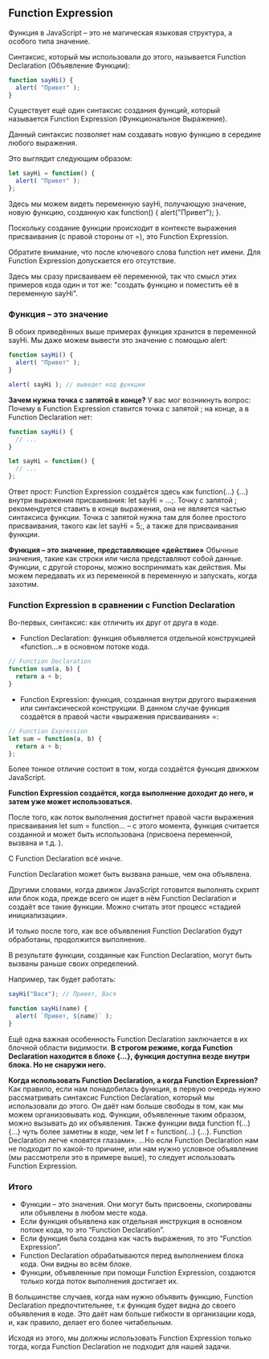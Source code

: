## Function Expression
Функция в JavaScript – это не магическая языковая структура, а особого типа значение.

Синтаксис, который мы использовали до этого, называется Function Declaration (Объявление Функции):
```JavaScript
function sayHi() {
  alert( "Привет" );
}
```

Существует ещё один синтаксис создания функций, который называется Function Expression (Функциональное Выражение).

Данный синтаксис позволяет нам создавать новую функцию в середине любого выражения.

Это выглядит следующим образом:
```JavaScript
let sayHi = function() {
  alert( "Привет" );
};
```
Здесь мы можем видеть переменную sayHi, получающую значение, новую функцию, созданную как function() { alert("Привет"); }.

Поскольку создание функции происходит в контексте выражения присваивания (с правой стороны от =), это Function Expression.

Обратите внимание, что после ключевого слова function нет имени. Для Function Expression допускается его отсутствие.

Здесь мы сразу присваиваем её переменной, так что смысл этих примеров кода один и тот же: "создать функцию и поместить её в переменную sayHi".

### Функция – это значение
В обоих приведённых выше примерах функция хранится в переменной sayHi.
Мы даже можем вывести это значение с помощью alert:
```JavaScript
function sayHi() {
  alert( "Привет" );
}

alert( sayHi ); // выведет код функции
```

**Зачем нужна точка с запятой в конце?**
У вас мог возникнуть вопрос: Почему в Function Expression ставится точка с запятой ; на конце, а в Function Declaration нет:
```JavaScript
function sayHi() {
  // ...
}

let sayHi = function() {
  // ...
};
```
Ответ прост: Function Expression создаётся здесь как function(...) {...} внутри выражения присваивания: let sayHi = …;. Точку с запятой ; рекомендуется ставить в конце выражения, она не является частью синтаксиса функции.
Точка с запятой нужна там для более простого присваивания, такого как let sayHi = 5;, а также для присваивания функции.

**Функция – это значение, представляющее «действие»**
Обычные значения, такие как строки или числа представляют собой данные.
Функции, с другой стороны, можно воспринимать как действия.
Мы можем передавать их из переменной в переменную и запускать, когда захотим.

### Function Expression в сравнении с Function Declaration
Во-первых, синтаксис: как отличить их друг от друга в коде.
* Function Declaration: функция объявляется отдельной конструкцией «function…» в основном потоке кода.
```JavaScript
// Function Declaration
function sum(a, b) {
  return a + b;
}
```
* Function Expression: функция, созданная внутри другого выражения или синтаксической конструкции. В данном случае функция создаётся в правой части «выражения присваивания» =:
```JavaScript
// Function Expression
let sum = function(a, b) {
  return a + b;
};
```
Более тонкое отличие состоит в том, когда создаётся функция движком JavaScript.

**Function Expression создаётся, когда выполнение доходит до него, и затем уже может использоваться.**

После того, как поток выполнения достигнет правой части выражения присваивания let sum = function… – с этого момента, функция считается созданной и может быть использована (присвоена переменной, вызвана и т.д. ).

С Function Declaration всё иначе.

Function Declaration может быть вызвана раньше, чем она объявлена.

Другими словами, когда движок JavaScript готовится выполнять скрипт или блок кода, прежде всего он ищет в нём Function Declaration и создаёт все такие функции. Можно считать этот процесс «стадией инициализации».

И только после того, как все объявления Function Declaration будут обработаны, продолжится выполнение.

В результате функции, созданные как Function Declaration, могут быть вызваны раньше своих определений.

Например, так будет работать:
```JavaScript
sayHi("Вася"); // Привет, Вася

function sayHi(name) {
  alert( `Привет, ${name}` );
}
```

Ещё одна важная особенность Function Declaration заключается в их блочной области видимости.
**В строгом режиме, когда Function Declaration находится в блоке {...}, функция доступна везде внутри блока. Но не снаружи него.**

**Когда использовать Function Declaration, а когда Function Expression?**
Как правило, если нам понадобилась функция, в первую очередь нужно рассматривать синтаксис Function Declaration, который мы использовали до этого. Он даёт нам больше свободы в том, как мы можем организовывать код. Функции, объявленные таким образом, можно вызывать до их объявления.
Также функции вида function f(…) {…} чуть более заметны в коде, чем let f = function(…) {…}. Function Declaration легче «ловятся глазами».
…Но если Function Declaration нам не подходит по какой-то причине, или нам нужно условное объявление (мы рассмотрели это в примере выше), то следует использовать Function Expression.

### Итого
* Функции – это значения. Они могут быть присвоены, скопированы или объявлены в любом месте кода.
* Если функция объявлена как отдельная инструкция в основном потоке кода, то это “Function Declaration”.
* Если функция была создана как часть выражения, то это “Function Expression”.
* Function Declaration обрабатываются перед выполнением блока кода. Они видны во всём блоке.
* Функции, объявленные при помощи Function Expression, создаются только когда поток выполнения достигает их.

В большинстве случаев, когда нам нужно объявить функцию, Function Declaration предпочтительнее, т.к функция будет видна до своего объявления в коде. Это даёт нам больше гибкости в организации кода, и, как правило, делает его более читабельным.

Исходя из этого, мы должны использовать Function Expression только тогда, когда Function Declaration не подходит для нашей задачи.